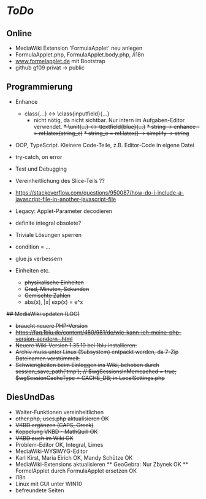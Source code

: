 # *ToDo* #
## Online
* MediaWiki Extension 'FormulaApplet' neu anlegen
* FormulaApplet.php, FormulaApplet.body.php, /i18n
* www.formelapplet.de mit Bootstrap
* github gf09 privat -> public

## Programmierung
* Enhance
  * class{...} <-> \class{inputfield}{...}
    * nicht nötig, da nicht sichtbar. Nur intern im Aufgaben-Editor verwendet.
  <s>* \unit{...} <-> \textfield{blue}{...}</s>
  <s>* string -> enhance -> mf.latex(string_e)</s>
  <s>* string_e = mf.latex() -> simplify -> string</s>
* OOP, TypeScript. Kleinere Code-Teile, z.B. Editor-Code in eigene Datei
* try-catch, on error
* Test und Debugging
* Vereinheitlichung des Slice-Teils ??
* https://stackoverflow.com/questions/950087/how-do-i-include-a-javascript-file-in-another-javascript-file
* Legacy: Applet-Parameter decodieren
* definite integral obsolete?
* Triviale Lösungen sperren
* condition = ...
* glue.js verbessern

* Einheiten etc.
    * <s>physikalische Einheiten</s>
    * <s>Grad, Minuten, Sekunden</s>
    * <s>Gemischte Zahlen</s>
    * abs(x), |x|
    exp(x) = e^x

<s>## MediaWiki updaten (LOG)
* braucht neuere PHP-Version
* https://faq.1blu.de/content/480/981/de/wie-kann-ich-meine-php-version-aendern-.html
* Neuere Wiki-Version 1.35.10 bei 1blu installieren:
* Archiv muss unter Linux (Subsystem) entpackt werden, 
  da 7-Zip Dateinamen verstümmelt.
* Schwierigkeiten beim Einloggen ins Wiki, behoben durch
  session_save_path('tmp');
  // $wgSessionsInMemcached = true;
  $wgSessionCacheType = CACHE_DB;
  in LocalSettings.php</s>


## DiesUndDas
* Waiter-Funktionen vereinheitlichen
* <s>other.php, uses.php aktualisieren OK
* VKBD ergänzen (CAPS, Greek)
* Koppelung VKBD - MathQuill OK
* VKBD auch im Wiki OK</s>
* Problem-Editor OK, Integral, Limes
* MediaWiki-WYSIWYG-Editor
* Karl Kirst, Maria Eirich OK, Mandy Schütze OK
* MediaWiki-Extensions aktualisieren
** GeoGebra: Nur Zbynek OK
** FormelApplet durch FormulaApplet ersetzen OK
* i18n
* Linux mit GUI unter WIN10
* befreundete Seiten


